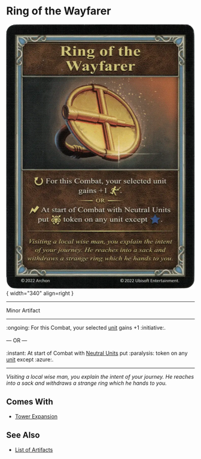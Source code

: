 # Ring of the Wayfarer

![Ring of the Wayfarer](../assets/artifacts_minor-ring_of_the_wayfarer.webp){ width="340" align=right }
___
Minor Artifact
___
:ongoing: For this Combat, your selected [unit](../units.md) gains +1 :initiative:.<br><br>— OR —<br><br>:instant: At start of Combat with [Neutral Units](../units.md#neutral) put :paralysis: token on any [unit](../units.md) except :azure:.
___
*Visiting a local wise man, you explain the intent of your journey. He reaches into a sack and withdraws a strange ring which he hands to you.*


## Comes With

- [Tower Expansion](../content.md)


## See Also

- [List of Artifacts](../artifacts.md)

